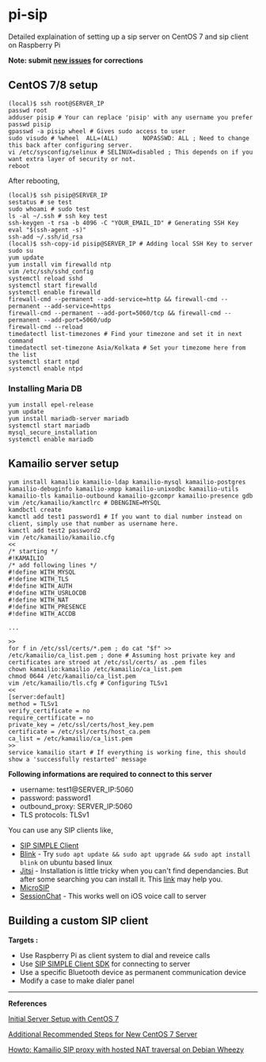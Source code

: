 # pi-sip
Detailed explaination of setting up a sip server on CentOS 7 and sip client on Raspberry Pi

**Note: submit [new issues](https://github.com/nikhiljohn10/pi-sip/issues/new) for corrections**

## CentOS 7/8 setup

```
(local)$ ssh root@SERVER_IP
passwd root
adduser pisip # Your can replace 'pisip' with any username you prefer
passwd pisip
gpasswd -a pisip wheel # Gives sudo access to user
sudo visudo # %wheel  ALL=(ALL)       NOPASSWD: ALL ; Need to change this back after configuring server.
vi /etc/sysconfig/selinux # SELINUX=disabled ; This depends on if you want extra layer of security or not.
reboot
```
After rebooting,

```
(local)$ ssh pisip@SERVER_IP
sestatus # se test
sudo whoami # sudo test
ls -al ~/.ssh # ssh key test
ssh-keygen -t rsa -b 4096 -C "YOUR_EMAIL_ID" # Generating SSH Key
eval "$(ssh-agent -s)"
ssh-add ~/.ssh/id_rsa
(local)$ ssh-copy-id pisip@SERVER_IP # Adding local SSH Key to server
sudo su
yum update
yum install vim firewalld ntp
vim /etc/ssh/sshd_config
systemctl reload sshd
systemctl start firewalld
systemctl enable firewalld
firewall-cmd --permanent --add-service=http && firewall-cmd --permanent --add-service=https
firewall-cmd --permanent --add-port=5060/tcp && firewall-cmd --permanent --add-port=5060/udp
firewall-cmd --reload
timedatectl list-timezones # Find your timezone and set it in next command
timedatectl set-timezone Asia/Kolkata # Set your timezome here from the list
systemctl start ntpd
systemctl enable ntpd
```

### Installing Maria DB

```
yum install epel-release
yum update
yum install mariadb-server mariadb
systemctl start mariadb
mysql_secure_installation
systemctl enable mariadb
```

## Kamailio server setup

```
yum install kamailio kamailio-ldap kamailio-mysql kamailio-postgres kamailio-debuginfo kamailio-xmpp kamailio-unixodbc kamailio-utils kamailio-tls kamailio-outbound kamailio-gzcompr kamailio-presence gdb
vim /etc/kamailio/kamctlrc # DBENGINE=MYSQL
kamdbctl create
kamctl add test1 password1 # If you want to dial number instead on client, simply use that number as username here.
kamctl add test2 password2
vim /etc/kamailio/kamailio.cfg
<<
/* starting */
#!KAMAILIO
/* add following lines */
#!define WITH_MYSQL
#!define WITH_TLS
#!define WITH_AUTH
#!define WITH_USRLOCDB
#!define WITH_NAT
#!define WITH_PRESENCE
#!define WITH_ACCDB

...

>>
for f in /etc/ssl/certs/*.pem ; do cat "$f" >> /etc/kamailio/ca_list.pem ; done # Assuming host private key and certificates are stroed at /etc/ssl/certs/ as .pem files
chown kamailio:kamailio /etc/kamailio/ca_list.pem
chmod 0644 /etc/kamailio/ca_list.pem
vim /etc/kamailio/tls.cfg # Configuring TLSv1
<<
[server:default]
method = TLSv1
verify_certificate = no
require_certificate = no
private_key = /etc/ssl/certs/host_key.pem
certificate = /etc/ssl/certs/host_ca.pem
ca_list = /etc/kamailio/ca_list.pem
>>
service kamailio start # If everything is working fine, this should show a 'successfully restarted' message

```

**Following informations are required to connect to this server**

- username: test1@SERVER_IP:5060
- password: password1
- outbound_proxy: SERVER_IP:5060
- TLS protocols: TLSv1

You can use any SIP clients like,

- [SIP SIMPLE Client](http://sipsimpleclient.org/projects/sipsimpleclient/wiki/SipInstallation)
- [Blink](http://icanblink.com/) - Try `sudo apt update && sudo apt upgrade && sudo apt install blink` on ubuntu based linux
- [Jitsi](https://jitsi.org/Main/Download) - Installation is little tricky when you can't find dependancies. But after some searching you can install it. This [link](https://github.com/jitsi/jitsi-meet/wiki/Debian-installation) may help you.
- [MicroSIP](http://www.microsip.org/)
- [SessionChat](https://itunes.apple.com/us/app/sessionchat-sip-softphone/id362501443?mt=8) - This works well on iOS voice call to server

## Building a custom SIP client

**Targets :**
- Use Raspberry Pi as client system to dial and reveice calls
- Use [SIP SIMPLE Client SDK](https://github.com/AGProjects/python-sipsimple) for connecting to server
- Use a specific Bluetooth device as permanent communication device
- Modify a case to make dialer panel

---


**References**

[Initial Server Setup with CentOS 7](https://www.digitalocean.com/community/tutorials/initial-server-setup-with-centos-7)

[Additional Recommended Steps for New CentOS 7 Server](https://www.digitalocean.com/community/tutorials/additional-recommended-steps-for-new-centos-7-servers)

[Howto: Kamailio SIP proxy with hosted NAT traversal on Debian Wheezy](https://richardskingdom.net/howto-kamailio-sip-proxy-nat-debian-wheezy)
